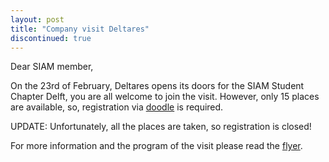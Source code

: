 ```yaml
---
layout: post
title: "Company visit Deltares"
discontinued: true
---
```


Dear SIAM member,

On the 23rd of February, Deltares opens its doors for the SIAM Student Chapter Delft, you are all welcome to join the visit. However, only 15 places are available, so, registration via [doodle] is required.

UPDATE: Unfortunately, all the places are taken, so registration is closed!

For more information and the program of the visit please read the [flyer](http://sscdelft.github.io/images/DeltaresVisit2017-02-23.pdf). 

[doodle]: http://doodle.com/poll/umayqtnenfpz89pp
